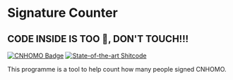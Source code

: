 # Signature Counter

## CODE INSIDE IS TOO 💩, DON'T TOUCH!!!

[![CNHOMO Badge](https://img.shields.io/badge/Support-CNHOMO-FF0000?style=flat-square)](https://github.com/CNHOMO)
[![State-of-the-art Shitcode](https://img.shields.io/static/v1?label=State-of-the-art&message=Shitcode&color=7B5804)](https://github.com/trekhleb/state-of-the-art-shitcode)

This programme is a tool to help count how many people signed CNHOMO.
